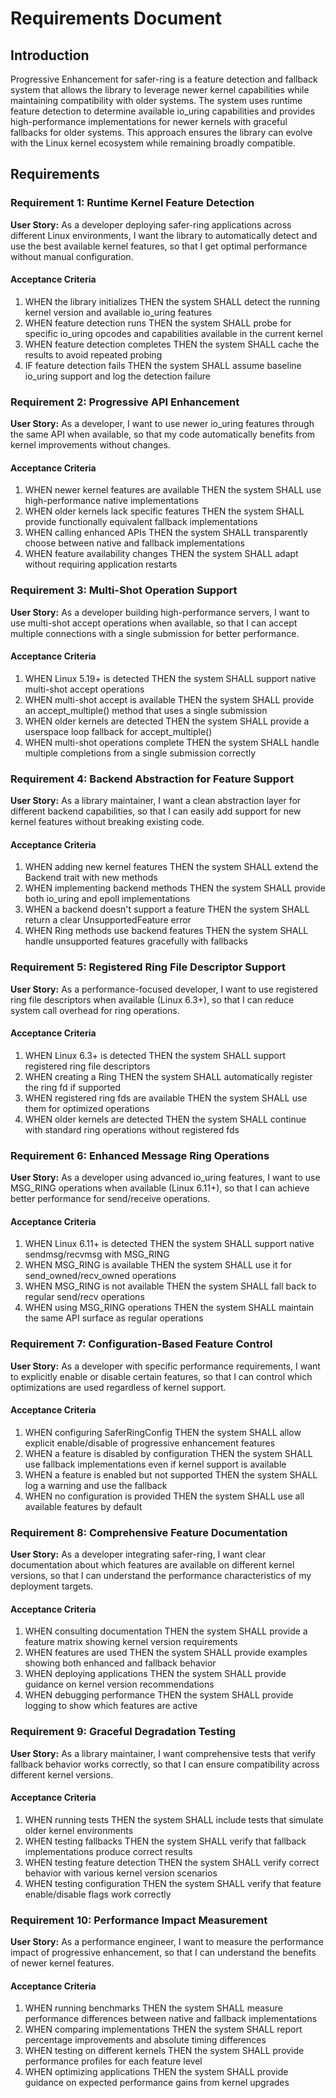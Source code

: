 # Requirements Document

## Introduction

Progressive Enhancement for safer-ring is a feature detection and fallback system that allows the library to leverage newer kernel capabilities while maintaining compatibility with older systems. The system uses runtime feature detection to determine available io_uring capabilities and provides high-performance implementations for newer kernels with graceful fallbacks for older systems. This approach ensures the library can evolve with the Linux kernel ecosystem while remaining broadly compatible.

## Requirements

### Requirement 1: Runtime Kernel Feature Detection

**User Story:** As a developer deploying safer-ring applications across different Linux environments, I want the library to automatically detect and use the best available kernel features, so that I get optimal performance without manual configuration.

#### Acceptance Criteria

1. WHEN the library initializes THEN the system SHALL detect the running kernel version and available io_uring features
2. WHEN feature detection runs THEN the system SHALL probe for specific io_uring opcodes and capabilities available in the current kernel
3. WHEN feature detection completes THEN the system SHALL cache the results to avoid repeated probing
4. IF feature detection fails THEN the system SHALL assume baseline io_uring support and log the detection failure

### Requirement 2: Progressive API Enhancement

**User Story:** As a developer, I want to use newer io_uring features through the same API when available, so that my code automatically benefits from kernel improvements without changes.

#### Acceptance Criteria

1. WHEN newer kernel features are available THEN the system SHALL use high-performance native implementations
2. WHEN older kernels lack specific features THEN the system SHALL provide functionally equivalent fallback implementations
3. WHEN calling enhanced APIs THEN the system SHALL transparently choose between native and fallback implementations
4. WHEN feature availability changes THEN the system SHALL adapt without requiring application restarts

### Requirement 3: Multi-Shot Operation Support

**User Story:** As a developer building high-performance servers, I want to use multi-shot accept operations when available, so that I can accept multiple connections with a single submission for better performance.

#### Acceptance Criteria

1. WHEN Linux 5.19+ is detected THEN the system SHALL support native multi-shot accept operations
2. WHEN multi-shot accept is available THEN the system SHALL provide an accept_multiple() method that uses a single submission
3. WHEN older kernels are detected THEN the system SHALL provide a userspace loop fallback for accept_multiple()
4. WHEN multi-shot operations complete THEN the system SHALL handle multiple completions from a single submission correctly

### Requirement 4: Backend Abstraction for Feature Support

**User Story:** As a library maintainer, I want a clean abstraction layer for different backend capabilities, so that I can easily add support for new kernel features without breaking existing code.

#### Acceptance Criteria

1. WHEN adding new kernel features THEN the system SHALL extend the Backend trait with new methods
2. WHEN implementing backend methods THEN the system SHALL provide both io_uring and epoll implementations
3. WHEN a backend doesn't support a feature THEN the system SHALL return a clear UnsupportedFeature error
4. WHEN Ring methods use backend features THEN the system SHALL handle unsupported features gracefully with fallbacks

### Requirement 5: Registered Ring File Descriptor Support

**User Story:** As a performance-focused developer, I want to use registered ring file descriptors when available (Linux 6.3+), so that I can reduce system call overhead for ring operations.

#### Acceptance Criteria

1. WHEN Linux 6.3+ is detected THEN the system SHALL support registered ring file descriptors
2. WHEN creating a Ring THEN the system SHALL automatically register the ring fd if supported
3. WHEN registered ring fds are available THEN the system SHALL use them for optimized operations
4. WHEN older kernels are detected THEN the system SHALL continue with standard ring operations without registered fds

### Requirement 6: Enhanced Message Ring Operations

**User Story:** As a developer using advanced io_uring features, I want to use MSG_RING operations when available (Linux 6.11+), so that I can achieve better performance for send/receive operations.

#### Acceptance Criteria

1. WHEN Linux 6.11+ is detected THEN the system SHALL support native sendmsg/recvmsg with MSG_RING
2. WHEN MSG_RING is available THEN the system SHALL use it for send_owned/recv_owned operations
3. WHEN MSG_RING is not available THEN the system SHALL fall back to regular send/recv operations
4. WHEN using MSG_RING operations THEN the system SHALL maintain the same API surface as regular operations

### Requirement 7: Configuration-Based Feature Control

**User Story:** As a developer with specific performance requirements, I want to explicitly enable or disable certain features, so that I can control which optimizations are used regardless of kernel support.

#### Acceptance Criteria

1. WHEN configuring SaferRingConfig THEN the system SHALL allow explicit enable/disable of progressive enhancement features
2. WHEN a feature is disabled by configuration THEN the system SHALL use fallback implementations even if kernel support is available
3. WHEN a feature is enabled but not supported THEN the system SHALL log a warning and use the fallback
4. WHEN no configuration is provided THEN the system SHALL use all available features by default

### Requirement 8: Comprehensive Feature Documentation

**User Story:** As a developer integrating safer-ring, I want clear documentation about which features are available on different kernel versions, so that I can understand the performance characteristics of my deployment targets.

#### Acceptance Criteria

1. WHEN consulting documentation THEN the system SHALL provide a feature matrix showing kernel version requirements
2. WHEN features are used THEN the system SHALL provide examples showing both enhanced and fallback behavior
3. WHEN deploying applications THEN the system SHALL provide guidance on kernel version recommendations
4. WHEN debugging performance THEN the system SHALL provide logging to show which features are active

### Requirement 9: Graceful Degradation Testing

**User Story:** As a library maintainer, I want comprehensive tests that verify fallback behavior works correctly, so that I can ensure compatibility across different kernel versions.

#### Acceptance Criteria

1. WHEN running tests THEN the system SHALL include tests that simulate older kernel environments
2. WHEN testing fallbacks THEN the system SHALL verify that fallback implementations produce correct results
3. WHEN testing feature detection THEN the system SHALL verify correct behavior with various kernel version scenarios
4. WHEN testing configuration THEN the system SHALL verify that feature enable/disable flags work correctly

### Requirement 10: Performance Impact Measurement

**User Story:** As a performance engineer, I want to measure the performance impact of progressive enhancement, so that I can understand the benefits of newer kernel features.

#### Acceptance Criteria

1. WHEN running benchmarks THEN the system SHALL measure performance differences between native and fallback implementations
2. WHEN comparing implementations THEN the system SHALL report percentage improvements and absolute timing differences
3. WHEN testing on different kernels THEN the system SHALL provide performance profiles for each feature level
4. WHEN optimizing applications THEN the system SHALL provide guidance on expected performance gains from kernel upgrades